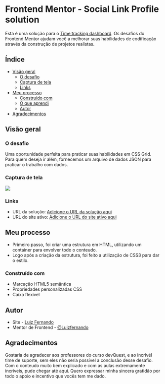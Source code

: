 # Frontend Mentor - Social Link Profile solution

Esta é uma solução para o [Time tracking dashboard](https://www.frontendmentor.io/challenges/time-tracking-dashboard-UIQ7167Jw). Os desafios do Frontend Mentor ajudam você a melhorar suas habilidades de codificação através da construção de projetos realistas.

## Índice

- [Visão geral](#visão-geral)
  - [O desafio](#o-desafio)
  - [Captura de tela](#captura-de-tela)
  - [Links](#links)
- [Meu processo](#meu-processo)
  - [Construído com](#construído-com)
  - [O que aprendi](#o-que-aprendi)
  - [Autor](#autor)
- [Agradecimentos](#agradecimentos)



## Visão geral

### O desafio

Uma oportunidade perfeita para praticar suas habilidades em CSS Grid. Para quem deseja ir além, fornecemos um arquivo de dados JSON para praticar o trabalho com dados.

### Captura de tela

![](src/img/Animação.gif)



### Links

- URL da solução: [Adicione o URL da solução aqui](https://github.com/LuizFernandoFagundes/Timetracking)
- URL do site ativo: [Adicione o URL do site ativo aqui](https://luizfernandofagundes.github.io/Timetracking/)

## Meu processo
- Primeiro passo, foi criar uma estrutura em HTML, utilizando um container para envolver todo o conteudo.
- Logo após a criação da estrutura, foi feito a utilização de CSS3 para dar o estilo. 
### Construído com

- Marcação HTML5 semântica
- Propriedades personalizadas CSS
- Caixa flexível




## Autor

- Site - [Luiz Fernando](https://www.seu-site.com)
- Mentor de Frontend - [@Luizfernando](https://www.frontendmentor.io/profile/LuizFernandoFagundes)

## Agradecimentos

Gostaria de agradecer aos professores do curso devQuest, e ao incrivél time de suporte, sem eles não seria possível a conclusão desse desafio.
Com o conteudo muito bem explicado e com as aulas extremamente incriveis, pude chegar até aqui.
Quero expressar minha sincera gratidão por todo o apoio e incentivo que vocês tem me dado.
